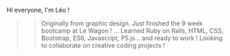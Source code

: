 Hi everyone, I'm Léo !

>> Originally from graphic design.
>> Just finished the 9 week bootcamp at Le Wagon ! ...
>> Learned Ruby on Rails, HTML, CSS, Bootstrap, ES6, Javascript, P5.js... and ready to work !
>> Looking to collaborate on creative coding projects !
